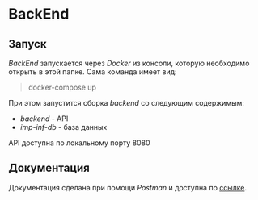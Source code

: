# BackEnd

## Запуск

*BackEnd* запускается через *Docker* из консоли, которую необходимо открыть в этой папке.
Сама команда имеет вид:

> docker-compose up

При этом запустится сборка *backend* со следующим содержимым:

- *backend* - API
- *imp-inf-db* - база данных

API доступна по локальному порту 8080

## Документация

Документация сделана при помощи *Postman* и доступна по 
[ссылке](https://documenter.getpostman.com/view/19981559/Uz5GpGt3).
